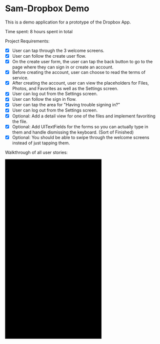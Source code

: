 # Sam-Dropbox Demo

This is a demo application for a prototype of the Dropbox App. 

Time spent: 8 hours spent in total

Project Requirements:

* [x] User can tap through the 3 welcome screens.
* [x] User can follow the create user flow.
* [x] On the create user form, the user can tap the back button to go to the page where they can sign in or create an account.
* [x] Before creating the account, user can choose to read the terms of service.
* [x] After creating the account, user can view the placeholders for Files, Photos, and Favorites as well as the Settings screen.
* [x] User can log out from the Settings screen.
* [x] User can follow the sign in flow.
* [x] User can tap the area for "Having trouble signing in?"
* [x] User can log out from the Settings screen.
* [x] Optional: Add a detail view for one of the files and implement favoriting the file.
* [x] Optional: Add UITextFields for the forms so you can actually type in them and handle dismissing the keyboard. (Sort of Finished)
* [x] Optional: You should be able to swipe through the welcome screens instead of just tapping them.

Walkthrough of all user stories:

![Video Walkthrough](DropBox_Homework.gif)
